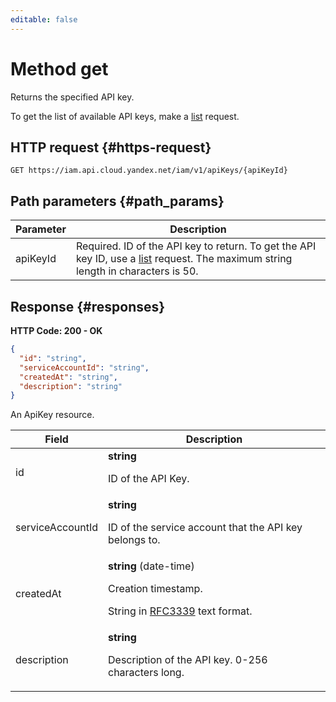 ```yaml
---
editable: false
---
```


# Method get
Returns the specified API key.
 
To get the list of available API keys, make a [list](/docs/iam/api-ref/ApiKey/list) request.
 
## HTTP request {#https-request}
```
GET https://iam.api.cloud.yandex.net/iam/v1/apiKeys/{apiKeyId}
```
 
## Path parameters {#path_params}
 
Parameter | Description
--- | ---
apiKeyId | Required. ID of the API key to return. To get the API key ID, use a [list](/docs/iam/api-ref/ApiKey/list) request.  The maximum string length in characters is 50.
 
## Response {#responses}
**HTTP Code: 200 - OK**

```json 
{
  "id": "string",
  "serviceAccountId": "string",
  "createdAt": "string",
  "description": "string"
}
```
An ApiKey resource.
 
Field | Description
--- | ---
id | **string**<br><p>ID of the API Key.</p> 
serviceAccountId | **string**<br><p>ID of the service account that the API key belongs to.</p> 
createdAt | **string** (date-time)<br><p>Creation timestamp.</p> <p>String in <a href="https://www.ietf.org/rfc/rfc3339.txt">RFC3339</a> text format.</p> 
description | **string**<br><p>Description of the API key. 0-256 characters long.</p> 
